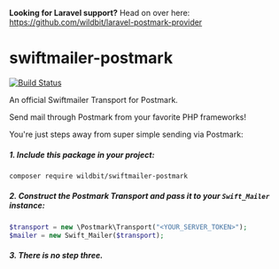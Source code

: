 **Looking for Laravel support?** Head on over here: https://github.com/wildbit/laravel-postmark-provider

# swiftmailer-postmark 
[![Build Status](https://travis-ci.org/wildbit/swiftmailer-postmark.svg?branch=master)](https://travis-ci.org/wildbit/swiftmailer-postmark)

An official Swiftmailer Transport for Postmark.

Send mail through Postmark from your favorite PHP frameworks!

You're just steps away from super simple sending via Postmark:

##### 1. Include this package in your project:

```bash
composer require wildbit/swiftmailer-postmark
```
##### 2. Construct the Postmark Transport and pass it to your `Swift_Mailer` instance:

```php
$transport = new \Postmark\Transport("<YOUR_SERVER_TOKEN>");
$mailer = new Swift_Mailer($transport);
```

##### 3. There is no step three.
